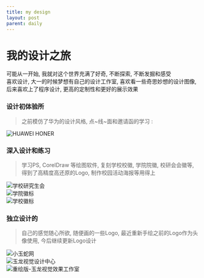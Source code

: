 ```yaml
---
title: my design
layout: post
parent: daily
---
```


# 我的设计之旅  

可能从一开始, 我就对这个世界充满了好奇, 不断探索, 不断发掘和感受  
喜欢设计, 大一的时候梦想有自己的设计工作室, 喜欢看一些奇思妙想的设计图像, 后来喜欢上了程序设计, 更高的定制性和更好的展示效果  

### 设计初体验所

> 之前模仿了华为的设计风格, 点~线~面和邀请函的学习 :  

![HUAWEI HONER](./design/HUAWEI.tif)  

### 深入设计和练习

> 学习PS, CorelDraw 等绘图软件, 复刻学校校徽, 学院院徽, 校研会会徽等, 得到了高精度高还原的Logo, 制作校园活动海报等用得上  

![学校研究生会](./design/GraduateStudentAssociation_LOGO.jpg)  
![学院徽标](./design/marintime_navigation_logo.jpg)  
![学校徽标](./design/WHUT_logoLarge.jpg)  

### 独立设计的  

> 自己的感觉随心所欲, 随便画的一些Logo, 最近重新手绘之前的Logo作为头像使用, 今后继续更新Logo设计  

![小玉蛇网](./design/small_jade_snake.png)  
![玉龙视觉设计中心](./design/EronDesignCenter_LOGO.png)  
![重绘版-玉龙视觉效果工作室](./design/20221013_085443098_ReDesign.png)  



